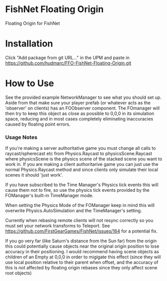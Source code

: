 # FishNet Floating Origin
 Floating Origin for FishNet
# Installation
Click "Add package from git URL..." in the UPM and paste in https://github.com/hudmarc/FFO-FishNet-Floating-Origin.git
# How to Use
See the provided example NetworkManager to see what you should set up. Aside from that make sure your player prefab (or whatever acts as the 'observer' on clients) has an FOObserver component. The FOmanager will then try to keep this object as close as possible to 0,0,0 in its simulation space, reducing and in most cases completely eliminating inaccuracies caused by floating point errors.

### Usage Notes
If you're making a server authoritative game you must change all calls to raycast/spherecast etc from Physics.Raycast to physicsScene.Raycast where physicsScene is the physics scene of the stacked scene you want to work in. If you are making a client authoritarive game you can just use the normal Physics.Raycast method and since clients only simulate their local scenes it should 'just work'.

If you have subscribed to the Time Manager's Physics tick events this will cause them not to fire, so use the physics tick events provided by the FOManager's built-in TimeManager mode.

When setting the Physics Mode of the FOManager keep in mind this will overwrite Physics.AutoSimulation and the TimeManager's setting.

Currently when rebasing remote clients will not resync correctly so you must set your network transforms to Teleport. See https://github.com/FirstGearGames/FishNet/issues/164 for a potential fix.

If you go very far (like Saturn's distance from the Sun far) from the origin this could potentially cause objects near the original origin position to lose accuracy in their positioning. I would recommend having scene objects as children of an Empty at 0,0,0 in order to migigate this effect (since they will use local position relative to their parent when offset, and the accuracy of this is not affected by floating origin rebases since they only affect scene root objects)